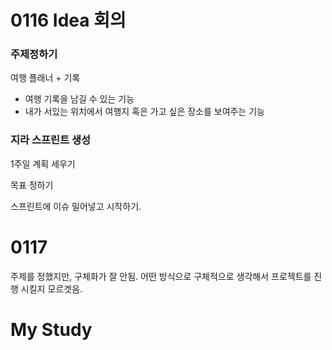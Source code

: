 # 0116 Idea 회의

### 주제정하기

여행 플래너  + 기록

- 여행 기록을 남길 수 있는 기능
- 내가 서있는 위치에서 여행지 혹은 가고 싶은 장소를 보여주는 기능

### 지라 스프린트 생성

1주일 계획 세우기

목표 정하기

스프린트에 이슈 밀어넣고 시작하기.





# 0117 

주제를 정했지만, 구체화가 잘 안됨. 어떤 방식으로 구체적으로 생각해서 프로젝트를 진행 시킬지 모르겟음.



# My Study